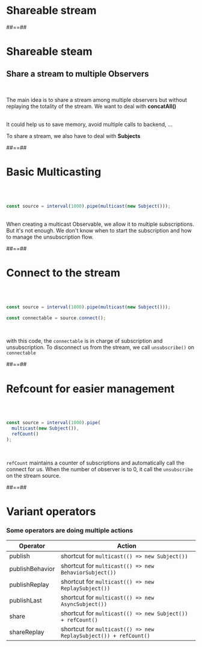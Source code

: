 <!-- .slide: class="transition bg-blue" -->

# Shareable stream

##==##

# Shareable steam

## Share a stream to multiple Observers

<br>

The main idea is to share a stream among multiple observers but without replaying the totality of the stream. We want to deal with **concatAll()**

<br>
It could help us to save memory, avoid multiple calls to backend, ...

<br>

To share a stream, we also have to deal with **Subjects**

##==##

<!-- .slide: class="with-code consolas" -->

# Basic Multicasting

<br><br>

```javascript
const source = interval(1000).pipe(multicast(new Subject()));
```

<!-- .element: class="big-code block" -->

<br>
When creating a multicast Observable, we allow it to multiple subscriptions. But it's not enough. We don't know when to start the subscription and how to manage the unsubscription flow.

##==##

<!-- .slide: class="with-code consolas" -->

# Connect to the stream

<br><br>

```javascript
const source = interval(1000).pipe(multicast(new Subject()));

const connectable = source.connect();
```

<!-- .element: class="big-code block" -->
<br>

with this code, the `connectable` is in charge of subscription and unsubscription. To disconnect us from the stream, we call `unsubscribe()` on `connectable`

##==##

<!-- .slide: class="with-code consolas" -->

# Refcount for easier management

<br><br>

```javascript
const source = interval(1000).pipe(
  multicast(new Subject()),
  refCount()
);
```

<!-- .element: class="big-code block" -->

<br>

`refCount` maintains a counter of subscriptions and automatically call the connect for us. When the number of observer is to 0, it call the `unsubscribe` on the stream source.

##==##

# Variant operators

### Some operators are doing multiple actions

| Operator        | Action                                                           |
| --------------- | ---------------------------------------------------------------- |
| publish         | shortcut for `multicast(() => new Subject())`                    |
| publishBehavior | shortcut for `multicast(() => new BehaviorSubject())`            |
| publishReplay   | shortcut for `multicast(() => new ReplaySubject())`              |
| publishLast     | shortcut for `multicast(() => new AsyncSubject())`               |
| share           | shortcut for `multicast(() => new Subject()) + refCount()`       |
| shareReplay     | shortcut for `multicast(() => new ReplaySubject()) + refCount()` |
